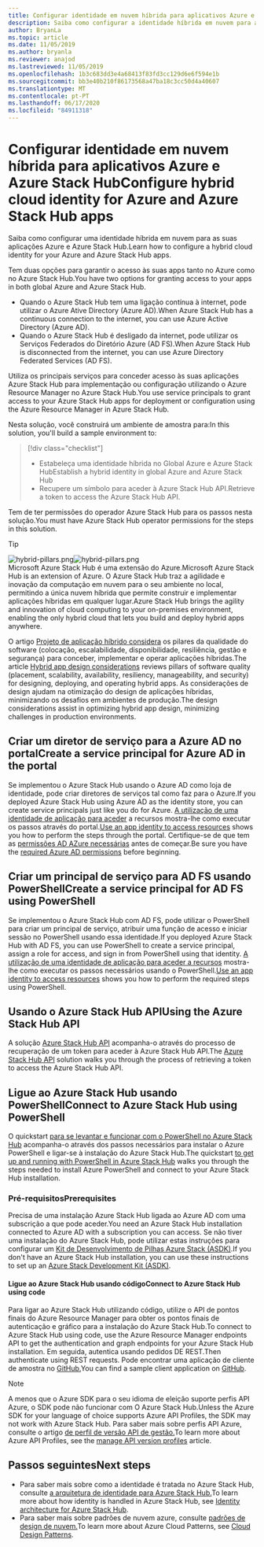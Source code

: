 ```yaml
---
title: Configurar identidade em nuvem híbrida para aplicativos Azure e Azure Stack Hub
description: Saiba como configurar a identidade híbrida em nuvem para aplicações Azure e Azure Stack Hub.
author: BryanLa
ms.topic: article
ms.date: 11/05/2019
ms.author: bryanla
ms.reviewer: anajod
ms.lastreviewed: 11/05/2019
ms.openlocfilehash: 1b3c683dd3e4a68413f83fd3cc129d6e6f594e1b
ms.sourcegitcommit: bb3e40b210f86173568a47ba18c3cc50d4a40607
ms.translationtype: MT
ms.contentlocale: pt-PT
ms.lasthandoff: 06/17/2020
ms.locfileid: "84911318"
---
```

# <a name="configure-hybrid-cloud-identity-for-azure-and-azure-stack-hub-apps"></a><span data-ttu-id="04b89-103">Configurar identidade em nuvem híbrida para aplicativos Azure e Azure Stack Hub</span><span class="sxs-lookup"><span data-stu-id="04b89-103">Configure hybrid cloud identity for Azure and Azure Stack Hub apps</span></span>

<span data-ttu-id="04b89-104">Saiba como configurar uma identidade híbrida em nuvem para as suas aplicações Azure e Azure Stack Hub.</span><span class="sxs-lookup"><span data-stu-id="04b89-104">Learn how to configure a hybrid cloud identity for your Azure and Azure Stack Hub apps.</span></span>

<span data-ttu-id="04b89-105">Tem duas opções para garantir o acesso às suas apps tanto no Azure como no Azure Stack Hub.</span><span class="sxs-lookup"><span data-stu-id="04b89-105">You have two options for granting access to your apps in both global Azure and Azure Stack Hub.</span></span>

 * <span data-ttu-id="04b89-106">Quando o Azure Stack Hub tem uma ligação contínua à internet, pode utilizar o Azure Ative Directory (Azure AD).</span><span class="sxs-lookup"><span data-stu-id="04b89-106">When Azure Stack Hub has a continuous connection to the internet, you can use Azure Active Directory (Azure AD).</span></span>
 * <span data-ttu-id="04b89-107">Quando o Azure Stack Hub é desligado da internet, pode utilizar os Serviços Federados do Diretório Azure (AD FS).</span><span class="sxs-lookup"><span data-stu-id="04b89-107">When Azure Stack Hub is disconnected from the internet, you can use Azure Directory Federated Services (AD FS).</span></span>

<span data-ttu-id="04b89-108">Utiliza os principais serviços para conceder acesso às suas aplicações Azure Stack Hub para implementação ou configuração utilizando o Azure Resource Manager no Azure Stack Hub.</span><span class="sxs-lookup"><span data-stu-id="04b89-108">You use service principals to grant access to your Azure Stack Hub apps for deployment or configuration using the Azure Resource Manager in Azure Stack Hub.</span></span>

<span data-ttu-id="04b89-109">Nesta solução, você construirá um ambiente de amostra para:</span><span class="sxs-lookup"><span data-stu-id="04b89-109">In this solution, you'll build a sample environment to:</span></span>

> [!div class="checklist"]
> - <span data-ttu-id="04b89-110">Estabeleça uma identidade híbrida no Global Azure e Azure Stack Hub</span><span class="sxs-lookup"><span data-stu-id="04b89-110">Establish a hybrid identity in global Azure and Azure Stack Hub</span></span>
> - <span data-ttu-id="04b89-111">Recupere um símbolo para aceder à Azure Stack Hub API.</span><span class="sxs-lookup"><span data-stu-id="04b89-111">Retrieve a token to access the Azure Stack Hub API.</span></span>

<span data-ttu-id="04b89-112">Tem de ter permissões do operador Azure Stack Hub para os passos nesta solução.</span><span class="sxs-lookup"><span data-stu-id="04b89-112">You must have Azure Stack Hub operator permissions for the steps in this solution.</span></span>

> [!Tip]  
> <span data-ttu-id="04b89-113">![hybrid-pillars.png](./media/solution-deployment-guide-cross-cloud-scaling/hybrid-pillars.png)</span><span class="sxs-lookup"><span data-stu-id="04b89-113">![hybrid-pillars.png](./media/solution-deployment-guide-cross-cloud-scaling/hybrid-pillars.png)</span></span>  
> <span data-ttu-id="04b89-114">Microsoft Azure Stack Hub é uma extensão do Azure.</span><span class="sxs-lookup"><span data-stu-id="04b89-114">Microsoft Azure Stack Hub is an extension of Azure.</span></span> <span data-ttu-id="04b89-115">O Azure Stack Hub traz a agilidade e inovação da computação em nuvem para o seu ambiente no local, permitindo a única nuvem híbrida que permite construir e implementar aplicações híbridas em qualquer lugar.</span><span class="sxs-lookup"><span data-stu-id="04b89-115">Azure Stack Hub brings the agility and innovation of cloud computing to your on-premises environment, enabling the only hybrid cloud that lets you build and deploy hybrid apps anywhere.</span></span>  
> 
> <span data-ttu-id="04b89-116">O artigo [Projeto de aplicação híbrido considera](overview-app-design-considerations.md) os pilares da qualidade do software (colocação, escalabilidade, disponibilidade, resiliência, gestão e segurança) para conceber, implementar e operar aplicações híbridas.</span><span class="sxs-lookup"><span data-stu-id="04b89-116">The article [Hybrid app design considerations](overview-app-design-considerations.md) reviews pillars of software quality (placement, scalability, availability, resiliency, manageability, and security) for designing, deploying, and operating hybrid apps.</span></span> <span data-ttu-id="04b89-117">As considerações de design ajudam na otimização do design de aplicações híbridas, minimizando os desafios em ambientes de produção.</span><span class="sxs-lookup"><span data-stu-id="04b89-117">The design considerations assist in optimizing hybrid app design, minimizing challenges in production environments.</span></span>

## <a name="create-a-service-principal-for-azure-ad-in-the-portal"></a><span data-ttu-id="04b89-118">Criar um diretor de serviço para a Azure AD no portal</span><span class="sxs-lookup"><span data-stu-id="04b89-118">Create a service principal for Azure AD in the portal</span></span>

<span data-ttu-id="04b89-119">Se implementou o Azure Stack Hub usando o Azure AD como loja de identidade, pode criar diretores de serviços tal como faz para o Azure.</span><span class="sxs-lookup"><span data-stu-id="04b89-119">If you deployed Azure Stack Hub using Azure AD as the identity store, you can create service principals just like you do for Azure.</span></span> <span data-ttu-id="04b89-120">[A utilização de uma identidade de aplicação para aceder](/azure-stack/operator/azure-stack-create-service-principals.md#manage-an-azure-ad-app-identity) a recursos mostra-lhe como executar os passos através do portal.</span><span class="sxs-lookup"><span data-stu-id="04b89-120">[Use an app identity to access resources](/azure-stack/operator/azure-stack-create-service-principals.md#manage-an-azure-ad-app-identity) shows you how to perform the steps through the portal.</span></span> <span data-ttu-id="04b89-121">Certifique-se de que tem as [permissões AD AZure necessárias](/azure/azure-resource-manager/resource-group-create-service-principal-portal#required-permissions) antes de começar.</span><span class="sxs-lookup"><span data-stu-id="04b89-121">Be sure you have the [required Azure AD permissions](/azure/azure-resource-manager/resource-group-create-service-principal-portal#required-permissions) before beginning.</span></span>

## <a name="create-a-service-principal-for-ad-fs-using-powershell"></a><span data-ttu-id="04b89-122">Criar um principal de serviço para AD FS usando PowerShell</span><span class="sxs-lookup"><span data-stu-id="04b89-122">Create a service principal for AD FS using PowerShell</span></span>

<span data-ttu-id="04b89-123">Se implementou o Azure Stack Hub com AD FS, pode utilizar o PowerShell para criar um principal de serviço, atribuir uma função de acesso e iniciar sessão no PowerShell usando essa identidade.</span><span class="sxs-lookup"><span data-stu-id="04b89-123">If you deployed Azure Stack Hub with AD FS, you can use PowerShell to create a service principal, assign a role for access, and sign in from PowerShell using that identity.</span></span> <span data-ttu-id="04b89-124">[A utilização de uma identidade de aplicação para aceder a recursos](/azure-stack/operator/azure-stack-create-service-principals.md#manage-an-ad-fs-app-identity) mostra-lhe como executar os passos necessários usando o PowerShell.</span><span class="sxs-lookup"><span data-stu-id="04b89-124">[Use an app identity to access resources](/azure-stack/operator/azure-stack-create-service-principals.md#manage-an-ad-fs-app-identity) shows you how to perform the required steps using PowerShell.</span></span>

## <a name="using-the-azure-stack-hub-api"></a><span data-ttu-id="04b89-125">Usando o Azure Stack Hub API</span><span class="sxs-lookup"><span data-stu-id="04b89-125">Using the Azure Stack Hub API</span></span>

<span data-ttu-id="04b89-126">A solução [Azure Stack Hub API](/azure-stack/user/azure-stack-rest-api-use.md) acompanha-o através do processo de recuperação de um token para aceder à Azure Stack Hub API.</span><span class="sxs-lookup"><span data-stu-id="04b89-126">The [Azure Stack Hub API](/azure-stack/user/azure-stack-rest-api-use.md)  solution walks you through the process of retrieving a token to access the Azure Stack Hub API.</span></span>

## <a name="connect-to-azure-stack-hub-using-powershell"></a><span data-ttu-id="04b89-127">Ligue ao Azure Stack Hub usando PowerShell</span><span class="sxs-lookup"><span data-stu-id="04b89-127">Connect to Azure Stack Hub using PowerShell</span></span>

<span data-ttu-id="04b89-128">O quickstart [para se levantar e funcionar com o PowerShell no Azure Stack Hub](/azure-stack/operator/azure-stack-powershell-install.md) acompanha-o através dos passos necessários para instalar o Azure PowerShell e ligar-se à instalação do Azure Stack Hub.</span><span class="sxs-lookup"><span data-stu-id="04b89-128">The quickstart [to get up and running with PowerShell in Azure Stack Hub](/azure-stack/operator/azure-stack-powershell-install.md) walks you through the steps needed to install Azure PowerShell and connect to your Azure Stack Hub installation.</span></span>

### <a name="prerequisites"></a><span data-ttu-id="04b89-129">Pré-requisitos</span><span class="sxs-lookup"><span data-stu-id="04b89-129">Prerequisites</span></span>

<span data-ttu-id="04b89-130">Precisa de uma instalação Azure Stack Hub ligada ao Azure AD com uma subscrição a que pode aceder.</span><span class="sxs-lookup"><span data-stu-id="04b89-130">You need an Azure Stack Hub installation connected to Azure AD with a subscription you can access.</span></span> <span data-ttu-id="04b89-131">Se não tiver uma instalação do Azure Stack Hub, pode utilizar estas instruções para configurar um [Kit de Desenvolvimento de Pilhas Azure Stack (ASDK)](/azure-stack/asdk/asdk-install.md).</span><span class="sxs-lookup"><span data-stu-id="04b89-131">If you don't have an Azure Stack Hub installation, you can use these instructions to set up an [Azure Stack Development Kit (ASDK)](/azure-stack/asdk/asdk-install.md).</span></span>

#### <a name="connect-to-azure-stack-hub-using-code"></a><span data-ttu-id="04b89-132">Ligue ao Azure Stack Hub usando código</span><span class="sxs-lookup"><span data-stu-id="04b89-132">Connect to Azure Stack Hub using code</span></span>

<span data-ttu-id="04b89-133">Para ligar ao Azure Stack Hub utilizando código, utilize o API de pontos finais do Azure Resource Manager para obter os pontos finais de autenticação e gráfico para a instalação do Azure Stack Hub.</span><span class="sxs-lookup"><span data-stu-id="04b89-133">To connect to Azure Stack Hub using code, use the Azure Resource Manager endpoints API to get the authentication and graph endpoints for your Azure Stack Hub installation.</span></span> <span data-ttu-id="04b89-134">Em seguida, autentica usando pedidos DE REST.</span><span class="sxs-lookup"><span data-stu-id="04b89-134">Then authenticate using REST requests.</span></span> <span data-ttu-id="04b89-135">Pode encontrar uma aplicação de cliente de amostra no [GitHub.](https://github.com/shriramnat/HybridARMApplication)</span><span class="sxs-lookup"><span data-stu-id="04b89-135">You can find a sample client application on [GitHub](https://github.com/shriramnat/HybridARMApplication).</span></span>

>[!Note]
><span data-ttu-id="04b89-136">A menos que o Azure SDK para o seu idioma de eleição suporte perfis API Azure, o SDK pode não funcionar com O Azure Stack Hub.</span><span class="sxs-lookup"><span data-stu-id="04b89-136">Unless the Azure SDK for your language of choice supports Azure API Profiles, the SDK may not work with Azure Stack Hub.</span></span> <span data-ttu-id="04b89-137">Para saber mais sobre perfis API Azure, consulte o artigo [de perfil de versão API de gestão.](/azure-stack/user/azure-stack-version-profiles.md)</span><span class="sxs-lookup"><span data-stu-id="04b89-137">To learn more about Azure API Profiles, see the [manage API version profiles](/azure-stack/user/azure-stack-version-profiles.md) article.</span></span>

## <a name="next-steps"></a><span data-ttu-id="04b89-138">Passos seguintes</span><span class="sxs-lookup"><span data-stu-id="04b89-138">Next steps</span></span>

- <span data-ttu-id="04b89-139">Para saber mais sobre como a identidade é tratada no Azure Stack Hub, consulte [a arquitetura de identidade para Azure Stack Hub.](/azure-stack/operator/azure-stack-identity-architecture.md)</span><span class="sxs-lookup"><span data-stu-id="04b89-139">To learn more about how identity is handled in Azure Stack Hub, see [Identity architecture for Azure Stack Hub](/azure-stack/operator/azure-stack-identity-architecture.md).</span></span>
- <span data-ttu-id="04b89-140">Para saber mais sobre padrões de nuvem azure, consulte [padrões de design de nuvem.](https://docs.microsoft.com/azure/architecture/patterns)</span><span class="sxs-lookup"><span data-stu-id="04b89-140">To learn more about Azure Cloud Patterns, see [Cloud Design Patterns](https://docs.microsoft.com/azure/architecture/patterns).</span></span>
